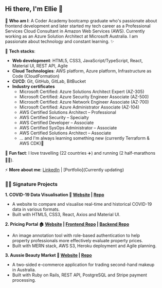 ## Hi there, I'm Ellie 👋

👀 **Who am I**: A Coder Academy bootcamp graduate who's passionate about frontend development and later started my tech career as a Professional Services Cloud Consultant in Amazon Web Services (AWS). Currently working as an Azure Solution Architect at Microsoft Australia. I am passionate about technology and constant learning. ✨

🔧 **Tech stacks**:

- **Web development**: HTML5, CSS3, JavaScript/TypeScript, React, Material UI, REST API, Agile
- **Cloud Technologies**: AWS platform, Azure platform, Infrastructure as Code (CloudFormation)
- **CI/CD**: Git, GitHub, GitLab, BitBucket
- **Industry certificates**
  - Microsoft Certified: Azure Solutions Architect Expert (AZ-305)
  - Microsoft Certified: Azure Security Engineer Associate (AZ-500)
  - Microsoft Certified: Azure Network Engineer Associate (AZ-700)
  - Microsoft Certified: Azure Administrator Associate (AZ-104)
  - AWS Certified Solutions Architect – Professional
  - AWS Certified Security – Specialty
  - AWS Certified Developer – Associate
  - AWS Certified SysOps Administrator – Associate
  - AWS Certified Solutions Architect – Associate
  - ... and I'm always learning something new (currently Terraform & AWS CDK)🌱

💬 **Fun fact**: I love travelling (22 countries ✈️) and running (2 half-marathons 🏃‍♀️).

⚡ **More about me**: [LinkedIn](https://www.linkedin.com/in/elliettchen/) | [Portfolio](Currently updating)

### 🦸‍♀️️ Signature Projects

**1. COVID-19 Data Visualisation 🦠️ [Website](https://covid-19-stats-aus-tw.netlify.app/) | [Repo](https://github.com/EllieChen-Git/React-COVID-19-Stats)**

- A website to compare and visualise real-time and historical COVID-19 data in various formats.
- Built with HTML5, CSS3, React, Axios and Material UI.

**2. Pricing Portal 🏠 [Website](http://pricing-portal-prod-ern.s3-website-ap-southeast-2.amazonaws.com/) | [Frontend Repo](https://github.com/EllieChen-Git/frontend-pricing-portal-ERNs) | [Backend Repo](https://github.com/EllieChen-Git/backend-pricing-portal-ERN)**

- An image annotation tool with role-based authentication to help property professionals more effectively evaluate property prices.
- Built with MERN stack, AWS S3, Heroku deployment and Agile planning.

**3. Aussie Beauty Market 💄 [Website](https://aussie-beauty-market.herokuapp.com/) | [Repo](https://github.com/EllieChen-Git/Aussie-Beauty-Market)**

- A two-sided e-commerce application for trading second-hand makeup in Australia.
- Built with Ruby on Rails, REST API, PostgreSQL and Stripe payment processing.
